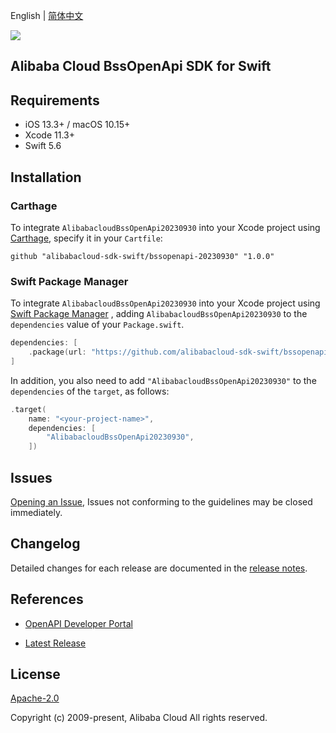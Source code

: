 English | [简体中文](README-CN.md)

![](https://aliyunsdk-pages.alicdn.com/icons/AlibabaCloud.svg)

## Alibaba Cloud BssOpenApi SDK for Swift

## Requirements

- iOS 13.3+ / macOS 10.15+
- Xcode 11.3+
- Swift 5.6

## Installation

### Carthage

To integrate `AlibabacloudBssOpenApi20230930` into your Xcode project using [Carthage](https://github.com/Carthage/Carthage), specify it in your `Cartfile`:

```ogdl
github "alibabacloud-sdk-swift/bssopenapi-20230930" "1.0.0"
```

### Swift Package Manager

To integrate `AlibabacloudBssOpenApi20230930` into your Xcode project using [Swift Package Manager](https://swift.org/package-manager/) , adding `AlibabacloudBssOpenApi20230930` to the `dependencies` value of your `Package.swift`.

```swift
dependencies: [
    .package(url: "https://github.com/alibabacloud-sdk-swift/bssopenapi-20230930.git", from: "1.0.0")
]
```

In addition, you also need to add `"AlibabacloudBssOpenApi20230930"` to the `dependencies` of the `target`, as follows:

```swift
.target(
    name: "<your-project-name>",
    dependencies: [
        "AlibabacloudBssOpenApi20230930",
    ])
```

## Issues

[Opening an Issue](https://github.com/alibabacloud-sdk-swift/bssopenapi-20230930/issues/new), Issues not conforming to the guidelines may be closed immediately.

## Changelog

Detailed changes for each release are documented in the [release notes](./ChangeLog.txt).

## References

* [OpenAPI Developer Portal](https://next.api.alibabacloud.com/home)
- [Latest Release](https://github.com/alibabacloud-sdk-swift/bssopenapi-20230930)

## License

[Apache-2.0](http://www.apache.org/licenses/LICENSE-2.0)

Copyright (c) 2009-present, Alibaba Cloud All rights reserved.
